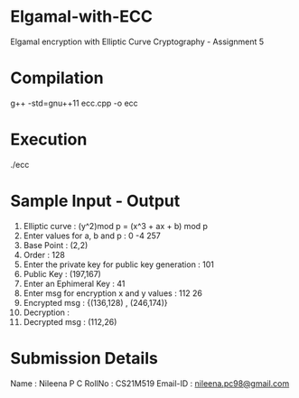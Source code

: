 # Elgamal-with-ECC
Elgamal encryption with Elliptic Curve Cryptography - Assignment 5

# Compilation 
g++ -std=gnu++11 ecc.cpp -o ecc 

# Execution
./ecc

# Sample Input - Output
1. Elliptic curve : (y^2)mod p = (x^3 + ax + b) mod p
2. Enter values for a, b and p : 0 -4 257
6. Base Point : (2,2)
7. Order : 128
8. Enter the private key for public key generation : 101
10. Public Key : (197,167)
11. Enter an Ephimeral Key : 41
12. Enter msg for encryption x and y values : 112 26
13. Encrypted msg : {(136,128) , (246,174)}
14. Decryption : 
15. Decrypted msg : (112,26)


# Submission Details
Name : Nileena P C 
RollNo : CS21M519 
Email-ID : nileena.pc98@gmail.com
